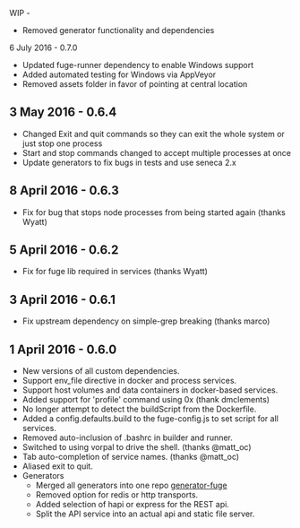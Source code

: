 WIP -
* Removed generator functionality and dependencies

6 July 2016 - 0.7.0
* Updated fuge-runner dependency to enable Windows support
* Added automated testing for Windows via AppVeyor
* Removed assets folder in favor of pointing at central location

3 May 2016 - 0.6.4
---
* Changed Exit and quit commands so they can exit the whole system or just stop one process
* Start and stop commands changed to accept multiple processes at once
* Update generators to fix bugs in tests and use seneca 2.x

8 April 2016 - 0.6.3
---
* Fix for bug that stops node processes from being started again (thanks Wyatt)

5 April 2016 - 0.6.2
---
* Fix for fuge lib required in services (thanks Wyatt)

3 April 2016 - 0.6.1
---
* Fix upstream dependency on simple-grep breaking (thanks marco)

1 April 2016 - 0.6.0
---
* New versions of all custom dependencies.
* Support env_file directive in docker and process services.
* Support host volumes and data containers in docker-based services.
* Added support for 'profile' command using 0x (thank dmclements)
* No longer attempt to detect the buildScript from the Dockerfile.
* Added a config.defaults.build to the fuge-config.js to set script for all services.
* Removed auto-inclusion of .bashrc in builder and runner.
* Switched to using vorpal to drive the shell. (thanks @matt_oc)
* Tab auto-completion of service names. (thanks @matt_oc)
* Aliased exit to quit.
* Generators
  * Merged all generators into one repo [generator-fuge](https://github.com/apparatus/generator-fuge)
  * Removed option for redis or http transports.
  * Added selection of hapi or express for the REST api.
  * Split the API service into an actual api and static file server.
